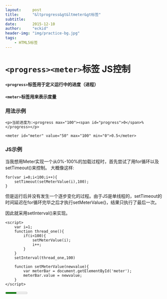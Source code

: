 ```yaml
---
layout:     post
title:      "&ltprogress&gt&ltmeter&gt标签"
subtitle:   
date:       2015-12-10 
author:     "eckid"
header-img: "img/practice-bg.jpg"
tags:
    - HTML5标签
---
```


# `<progress><meter>`标签 JS控制

#### `<progress>`标签用于定义运行中的进度（进程）

#### `<meter>`标签用来表示度量		

### 用法示例
	<p>当前进度为:<progress max="100"><span id="progress">0</span>%</progress></p>

	<meter id="meter" value="50" max="100" min="0">0.5</meter>

### JS示例

当我想用Meter实现一个从0%-100%的加载过程时，首先尝试了用for循环以及setTimeout()来控制。
大概像这样:
	
	for(var i=0;i<100;i++){
		setTimeout(setMeterValue(i),100);
	}

但是运行后并没有发生一个逐步变化的过程。由于JS是单线程的，setTimeout的时间延迟在for循环完毕之后才执行setMeterValue()，结果只执行了最后一次。

因此就采用setInterval()来实现。

	<script>
		var i=1;
		function thread_one(){
			if(i<100){
				setMeterValue(i);
				i++;
			}
		}
		setInterval(thread_one,100)
	
		function setMeterValue(newvalue){
			var meterBar = document.getElementById('meter');
			meterBar.value = newvalue;
		}
	</script>


<meter id="meter" value="50" max="100" min="0"></meter>
<script>
	var i=1;
	function thread_one(){
		if(i<100){
			setMeterValue(i);
			i++;
		}
	}
	setInterval(thread_one,100)

	function setMeterValue(newvalue){
		var meterBar = document.getElementById('meter');
		meterBar.value = newvalue;
	}
</script>